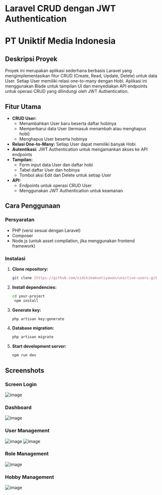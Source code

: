 # Laravel CRUD dengan JWT Authentication
# PT Uniktif Media Indonesia

## Deskripsi Proyek

Proyek ini merupakan aplikasi sederhana berbasis Laravel yang mengimplementasikan fitur CRUD (Create, Read, Update, Delete) untuk data User. Setiap User memiliki relasi one-to-many dengan Hobi. Aplikasi ini menggunakan Blade untuk tampilan UI dan menyediakan API endpoints untuk operasi CRUD yang dilindungi oleh JWT Authentication.

## Fitur Utama

* **CRUD User:**
    * Menambahkan User baru beserta daftar hobinya
    * Memperbarui data User (termasuk menambah atau menghapus hobi)
    * Menghapus User beserta hobinya
* **Relasi One-to-Many:** Setiap User dapat memiliki banyak Hobi
* **Autentikasi:** JWT Authentication untuk mengamankan akses ke API endpoints
* **Tampilan:**
    * Form input data User dan daftar hobi
    * Tabel daftar User dan hobinya
    * Tombol aksi Edit dan Delete untuk setiap User
* **API:**
    * Endpoints untuk operasi CRUD User
    * Menggunakan JWT Authentication untuk keamanan

## Cara Penggunaan

### Persyaratan
* PHP (versi sesuai dengan Laravel)
* Composer
* Node.js (untuk asset compilation, jika menggunakan frontend framework)

### Instalasi
1. **Clone repository:**
   ```bash
   git clone [https://github.com/sidikimamsetiyawan/unictive-users.git](https://github.com/sidikimamsetiyawan/unictive-users.git)
   ```
2. **Install dependencies:**
   ```bash
   cd your-project
    npm install
   ```
4. **Generate key:**
   ```bash
   php artisan key:generate
   ```
6. **Database migration:**
   ```bash
   php artisan migrate
   ```
8. **Start development server:**
   ```bash
   npm run dev
   ```
## Screenshots
### Screen Login
![image](https://github.com/user-attachments/assets/7f8123dd-391b-4c11-adfd-15bc11fe8240)

### Dashboard
![image](https://github.com/user-attachments/assets/9d015e83-67e9-499a-9387-a984bb5cf95c)

### User Management
![image](https://github.com/user-attachments/assets/1514a792-ef2f-450e-87aa-e6d1cb0ed1f6)
![image](https://github.com/user-attachments/assets/881e91b7-38d1-4ca2-85ab-ec789637eeec)

### Role Management
![image](https://github.com/user-attachments/assets/009aca4f-ea2b-455f-9aa1-bc6c789d6a87)

### Hobby Management
![image](https://github.com/user-attachments/assets/80b1359b-6d33-47dc-a986-35950724bda1)

